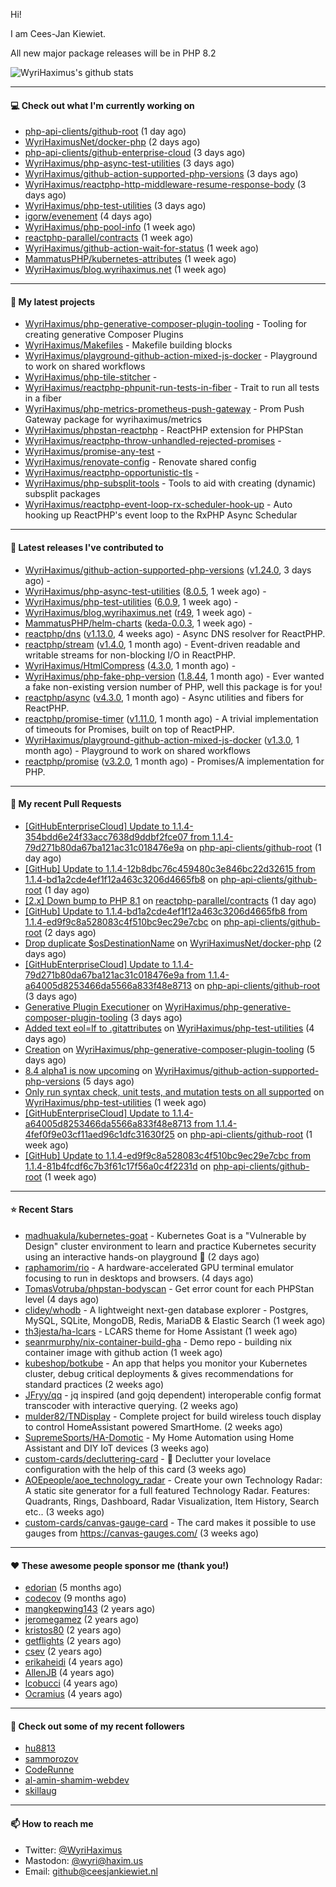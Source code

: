 Hi!

I am Cees-Jan Kiewiet.

All new major package releases will be in PHP 8.2

![WyriHaximus's github stats](https://github-readme-stats.vercel.app/api?username=WyriHaximus&show_icons=true)

---

#### 💻 Check out what I'm currently working on

- [php-api-clients/github-root](https://github.com/php-api-clients/github-root) (1 day ago)
- [WyriHaximusNet/docker-php](https://github.com/WyriHaximusNet/docker-php) (2 days ago)
- [php-api-clients/github-enterprise-cloud](https://github.com/php-api-clients/github-enterprise-cloud) (3 days ago)
- [WyriHaximus/php-async-test-utilities](https://github.com/WyriHaximus/php-async-test-utilities) (3 days ago)
- [WyriHaximus/github-action-supported-php-versions](https://github.com/WyriHaximus/github-action-supported-php-versions) (3 days ago)
- [WyriHaximus/reactphp-http-middleware-resume-response-body](https://github.com/WyriHaximus/reactphp-http-middleware-resume-response-body) (3 days ago)
- [WyriHaximus/php-test-utilities](https://github.com/WyriHaximus/php-test-utilities) (3 days ago)
- [igorw/evenement](https://github.com/igorw/evenement) (4 days ago)
- [WyriHaximus/php-pool-info](https://github.com/WyriHaximus/php-pool-info) (1 week ago)
- [reactphp-parallel/contracts](https://github.com/reactphp-parallel/contracts) (1 week ago)
- [WyriHaximus/github-action-wait-for-status](https://github.com/WyriHaximus/github-action-wait-for-status) (1 week ago)
- [MammatusPHP/kubernetes-attributes](https://github.com/MammatusPHP/kubernetes-attributes) (1 week ago)
- [WyriHaximus/blog.wyrihaximus.net](https://github.com/WyriHaximus/blog.wyrihaximus.net) (1 week ago)

---

#### 🌱 My latest projects

- [WyriHaximus/php-generative-composer-plugin-tooling](https://github.com/WyriHaximus/php-generative-composer-plugin-tooling) - Tooling for creating generative Composer Plugins
- [WyriHaximus/Makefiles](https://github.com/WyriHaximus/Makefiles) - Makefile building blocks
- [WyriHaximus/playground-github-action-mixed-js-docker](https://github.com/WyriHaximus/playground-github-action-mixed-js-docker) - Playground to work on shared workflows
- [WyriHaximus/php-tile-stitcher](https://github.com/WyriHaximus/php-tile-stitcher) - 
- [WyriHaximus/reactphp-phpunit-run-tests-in-fiber](https://github.com/WyriHaximus/reactphp-phpunit-run-tests-in-fiber) - Trait to run all tests in a fiber
- [WyriHaximus/php-metrics-prometheus-push-gateway](https://github.com/WyriHaximus/php-metrics-prometheus-push-gateway) - Prom Push Gateway package for wyrihaximus/metrics
- [WyriHaximus/phpstan-reactphp](https://github.com/WyriHaximus/phpstan-reactphp) - ReactPHP extension for PHPStan
- [WyriHaximus/reactphp-throw-unhandled-rejected-promises](https://github.com/WyriHaximus/reactphp-throw-unhandled-rejected-promises) - 
- [WyriHaximus/promise-any-test](https://github.com/WyriHaximus/promise-any-test) - 
- [WyriHaximus/renovate-config](https://github.com/WyriHaximus/renovate-config) - Renovate shared config
- [WyriHaximus/reactphp-opportunistic-tls](https://github.com/WyriHaximus/reactphp-opportunistic-tls) - 
- [WyriHaximus/php-subsplit-tools](https://github.com/WyriHaximus/php-subsplit-tools) - Tools to aid with creating (dynamic) subsplit packages
- [WyriHaximus/reactphp-event-loop-rx-scheduler-hook-up](https://github.com/WyriHaximus/reactphp-event-loop-rx-scheduler-hook-up) - Auto hooking up ReactPHP&#39;s event loop to the RxPHP Async Schedular

---

#### 🔭 Latest releases I've contributed to

- [WyriHaximus/github-action-supported-php-versions](https://github.com/WyriHaximus/github-action-supported-php-versions) ([v1.24.0](https://github.com/WyriHaximus/github-action-supported-php-versions/releases/tag/v1.24.0), 3 days ago) - 
- [WyriHaximus/php-async-test-utilities](https://github.com/WyriHaximus/php-async-test-utilities) ([8.0.5](https://github.com/WyriHaximus/php-async-test-utilities/releases/tag/8.0.5), 1 week ago) - 
- [WyriHaximus/php-test-utilities](https://github.com/WyriHaximus/php-test-utilities) ([6.0.9](https://github.com/WyriHaximus/php-test-utilities/releases/tag/6.0.9), 1 week ago) - 
- [WyriHaximus/blog.wyrihaximus.net](https://github.com/WyriHaximus/blog.wyrihaximus.net) ([r49](https://github.com/WyriHaximus/blog.wyrihaximus.net/releases/tag/r49), 1 week ago) - 
- [MammatusPHP/helm-charts](https://github.com/MammatusPHP/helm-charts) ([keda-0.0.3](https://github.com/MammatusPHP/helm-charts/releases/tag/keda-0.0.3), 1 week ago) - 
- [reactphp/dns](https://github.com/reactphp/dns) ([v1.13.0](https://github.com/reactphp/dns/releases/tag/v1.13.0), 4 weeks ago) - Async DNS resolver for ReactPHP.
- [reactphp/stream](https://github.com/reactphp/stream) ([v1.4.0](https://github.com/reactphp/stream/releases/tag/v1.4.0), 1 month ago) - Event-driven readable and writable streams for non-blocking I/O in ReactPHP.
- [WyriHaximus/HtmlCompress](https://github.com/WyriHaximus/HtmlCompress) ([4.3.0](https://github.com/WyriHaximus/HtmlCompress/releases/tag/4.3.0), 1 month ago) - 
- [WyriHaximus/php-fake-php-version](https://github.com/WyriHaximus/php-fake-php-version) ([1.8.44](https://github.com/WyriHaximus/php-fake-php-version/releases/tag/1.8.44), 1 month ago) - Ever wanted a fake non-existing version number of PHP, well this package is for you!
- [reactphp/async](https://github.com/reactphp/async) ([v4.3.0](https://github.com/reactphp/async/releases/tag/v4.3.0), 1 month ago) - Async utilities and fibers for ReactPHP.
- [reactphp/promise-timer](https://github.com/reactphp/promise-timer) ([v1.11.0](https://github.com/reactphp/promise-timer/releases/tag/v1.11.0), 1 month ago) - A trivial implementation of timeouts for Promises, built on top of ReactPHP.
- [WyriHaximus/playground-github-action-mixed-js-docker](https://github.com/WyriHaximus/playground-github-action-mixed-js-docker) ([v1.3.0](https://github.com/WyriHaximus/playground-github-action-mixed-js-docker/releases/tag/v1.3.0), 1 month ago) - Playground to work on shared workflows
- [reactphp/promise](https://github.com/reactphp/promise) ([v3.2.0](https://github.com/reactphp/promise/releases/tag/v3.2.0), 1 month ago) - Promises/A implementation for PHP.

---

#### 🔨 My recent Pull Requests

- [[GitHubEnterpriseCloud] Update to 1.1.4-354bdd6e24f33acc7638d9ddbf2fce07 from 1.1.4-79d271b80da67ba121ac31c018476e9a](https://github.com/php-api-clients/github-root/pull/1229) on [php-api-clients/github-root](https://github.com/php-api-clients/github-root) (1 day ago)
- [[GitHub] Update to 1.1.4-12b8dbc76c459480c3e846bc22d32615 from 1.1.4-bd1a2cde4ef1f12a463c3206d4665fb8](https://github.com/php-api-clients/github-root/pull/1228) on [php-api-clients/github-root](https://github.com/php-api-clients/github-root) (1 day ago)
- [[2.x] Down bump to PHP 8.1](https://github.com/reactphp-parallel/contracts/pull/11) on [reactphp-parallel/contracts](https://github.com/reactphp-parallel/contracts) (1 day ago)
- [[GitHub] Update to 1.1.4-bd1a2cde4ef1f12a463c3206d4665fb8 from 1.1.4-ed9f9c8a528083c4f510bc9ec29e7cbc](https://github.com/php-api-clients/github-root/pull/1227) on [php-api-clients/github-root](https://github.com/php-api-clients/github-root) (2 days ago)
- [Drop duplicate $osDestinationName](https://github.com/WyriHaximusNet/docker-php/pull/247) on [WyriHaximusNet/docker-php](https://github.com/WyriHaximusNet/docker-php) (2 days ago)
- [[GitHubEnterpriseCloud] Update to 1.1.4-79d271b80da67ba121ac31c018476e9a from 1.1.4-a64005d8253466da5566a833f48e8713](https://github.com/php-api-clients/github-root/pull/1226) on [php-api-clients/github-root](https://github.com/php-api-clients/github-root) (3 days ago)
- [Generative Plugin Executioner](https://github.com/WyriHaximus/php-generative-composer-plugin-tooling/pull/3) on [WyriHaximus/php-generative-composer-plugin-tooling](https://github.com/WyriHaximus/php-generative-composer-plugin-tooling) (3 days ago)
- [Added text eol=lf to .gitattributes](https://github.com/WyriHaximus/php-test-utilities/pull/922) on [WyriHaximus/php-test-utilities](https://github.com/WyriHaximus/php-test-utilities) (4 days ago)
- [Creation](https://github.com/WyriHaximus/php-generative-composer-plugin-tooling/pull/1) on [WyriHaximus/php-generative-composer-plugin-tooling](https://github.com/WyriHaximus/php-generative-composer-plugin-tooling) (5 days ago)
- [8.4 alpha1 is now upcoming](https://github.com/WyriHaximus/github-action-supported-php-versions/pull/52) on [WyriHaximus/github-action-supported-php-versions](https://github.com/WyriHaximus/github-action-supported-php-versions) (5 days ago)
- [Only run syntax check, unit tests, and mutation tests on all supported](https://github.com/WyriHaximus/php-test-utilities/pull/919) on [WyriHaximus/php-test-utilities](https://github.com/WyriHaximus/php-test-utilities) (1 week ago)
- [[GitHubEnterpriseCloud] Update to 1.1.4-a64005d8253466da5566a833f48e8713 from 1.1.4-4fef0f9e03cf11aed96c1dfc31630f25](https://github.com/php-api-clients/github-root/pull/1225) on [php-api-clients/github-root](https://github.com/php-api-clients/github-root) (1 week ago)
- [[GitHub] Update to 1.1.4-ed9f9c8a528083c4f510bc9ec29e7cbc from 1.1.4-81b4fcdf6c7b3f61c17f56a0c4f2231d](https://github.com/php-api-clients/github-root/pull/1224) on [php-api-clients/github-root](https://github.com/php-api-clients/github-root) (1 week ago)

---

#### ⭐ Recent Stars

- [madhuakula/kubernetes-goat](https://github.com/madhuakula/kubernetes-goat) - Kubernetes Goat is a &#34;Vulnerable by Design&#34; cluster environment to learn and practice Kubernetes security using an interactive hands-on playground 🚀 (2 days ago)
- [raphamorim/rio](https://github.com/raphamorim/rio) - A hardware-accelerated GPU terminal emulator focusing to run in desktops and browsers. (4 days ago)
- [TomasVotruba/phpstan-bodyscan](https://github.com/TomasVotruba/phpstan-bodyscan) - Get error count for each PHPStan level (4 days ago)
- [clidey/whodb](https://github.com/clidey/whodb) - A lightweight next-gen database explorer - Postgres, MySQL, SQLite, MongoDB, Redis, MariaDB &amp; Elastic Search (1 week ago)
- [th3jesta/ha-lcars](https://github.com/th3jesta/ha-lcars) - LCARS theme for Home Assistant (1 week ago)
- [seanrmurphy/nix-container-build-gha](https://github.com/seanrmurphy/nix-container-build-gha) - Demo repo - building nix container image with github action (1 week ago)
- [kubeshop/botkube](https://github.com/kubeshop/botkube) - An app that helps you monitor your Kubernetes cluster, debug critical deployments &amp; gives recommendations for standard practices (2 weeks ago)
- [JFryy/qq](https://github.com/JFryy/qq) - jq inspired (and gojq dependent) interoperable config format transcoder with interactive querying. (2 weeks ago)
- [mulder82/TNDisplay](https://github.com/mulder82/TNDisplay) - Complete project for build wireless touch display to control HomeAssistant powered SmartHome. (2 weeks ago)
- [SupremeSports/HA-Domotic](https://github.com/SupremeSports/HA-Domotic) - My Home Automation using Home Assistant and DIY IoT devices (3 weeks ago)
- [custom-cards/decluttering-card](https://github.com/custom-cards/decluttering-card) - 🧹 Declutter your lovelace configuration with the help of this card (3 weeks ago)
- [AOEpeople/aoe_technology_radar](https://github.com/AOEpeople/aoe_technology_radar) - Create your own Technology Radar: A static site generator for a full featured Technology Radar. Features: Quadrants, Rings, Dashboard, Radar Visualization, Item History, Search etc.. (3 weeks ago)
- [custom-cards/canvas-gauge-card](https://github.com/custom-cards/canvas-gauge-card) - The card makes it possible to use gauges from https://canvas-gauges.com/ (3 weeks ago)

---

#### ❤️ These awesome people sponsor me (thank you!)

- [edorian](https://github.com/edorian) (5 months ago)
- [codecov](https://github.com/codecov) (9 months ago)
- [mangkepwing143](https://github.com/mangkepwing143) (2 years ago)
- [jeromegamez](https://github.com/jeromegamez) (2 years ago)
- [kristos80](https://github.com/kristos80) (2 years ago)
- [getflights](https://github.com/getflights) (2 years ago)
- [csev](https://github.com/csev) (2 years ago)
- [erikaheidi](https://github.com/erikaheidi) (4 years ago)
- [AllenJB](https://github.com/AllenJB) (4 years ago)
- [lcobucci](https://github.com/lcobucci) (4 years ago)
- [Ocramius](https://github.com/Ocramius) (4 years ago)

---

#### 👯 Check out some of my recent followers

- [hu8813](https://github.com/hu8813)
- [sammorozov](https://github.com/sammorozov)
- [CodeRunne](https://github.com/CodeRunne)
- [al-amin-shamim-webdev](https://github.com/al-amin-shamim-webdev)
- [skillaug](https://github.com/skillaug)

---

#### 📫 How to reach me

- Twitter: [@WyriHaximus](https://twitter.com/WyriHaximus)
- Mastodon: [@wyri@haxim.us](https://toot-toot.wyrihaxim.us/@wyri)
- Email: [github@ceesjankiewiet.nl](mailto:github@ceesjankiewiet.nl)
